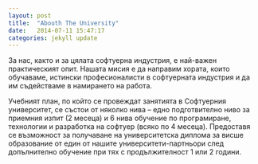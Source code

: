 ```yaml
---
layout: post
title:  "Abouth The University"
date:   2014-07-11 15:47:17
categories: jekyll update
---
```


За нас, както и за цялата софтуерна индустрия, е най-важен практическият опит. Нашата мисия е да направим хората, които обучаваме, истински професионалисти в софтуерната индустрия и да им съдействаме в намирането на работа.

Учебният план, по който се провеждат занятията в Софтуерния университет, се състои от няколко нива – едно подготвително ниво за приемния изпит (2 месеца) и 6 нива обучение по програмиране, технологии и разработка на софтуер (всяко по 4 месеца). Предоставя се възможност за получаване на университетска диплома за висше образование от един от нашите университети-партньори след допълнително обучение при тях с продължителност 1 или 2 години. 
